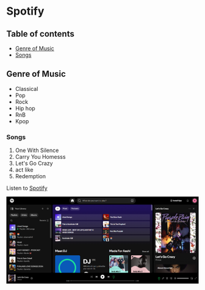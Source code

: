 # Spotify

## Table of contents

- [Genre of Music](#genre-of-music)
- [Songs](#songs)

## Genre of Music

- Classical
- Pop
- Rock
- Hip hop
- RnB
- Kpop

### Songs

1. One With Silence
2. Carry You Homesss
3. Let's Go Crazy
4. act like
5. Redemption

Listen to [Spotify](https://open.spotify.com/)

![Home Page](spotify.png)
